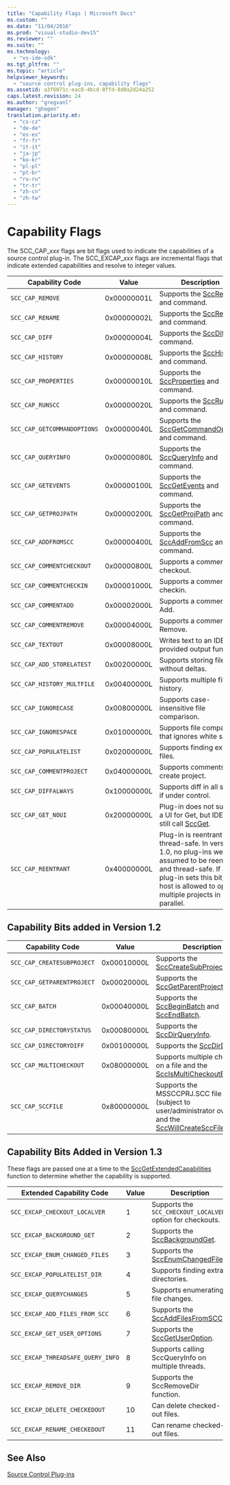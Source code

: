 ```yaml
---
title: "Capability Flags | Microsoft Docs"
ms.custom: ""
ms.date: "11/04/2016"
ms.prod: "visual-studio-dev15"
ms.reviewer: ""
ms.suite: ""
ms.technology: 
  - "vs-ide-sdk"
ms.tgt_pltfrm: ""
ms.topic: "article"
helpviewer_keywords: 
  - "source control plug-ins, capability flags"
ms.assetid: a3f6071c-eac8-4bcd-8ffd-8d0a2d24a252
caps.latest.revision: 24
ms.author: "gregvanl"
manager: "ghogen"
translation.priority.mt: 
  - "cs-cz"
  - "de-de"
  - "es-es"
  - "fr-fr"
  - "it-it"
  - "ja-jp"
  - "ko-kr"
  - "pl-pl"
  - "pt-br"
  - "ru-ru"
  - "tr-tr"
  - "zh-cn"
  - "zh-tw"
---
```

# Capability Flags
The SCC_CAP_*xxx* flags are bit flags used to indicate the capabilities of a source control plug-in. The SCC_EXCAP_*xxx* flags are incremental flags that indicate extended capabilities and resolve to integer values.  
  
|Capability Code|Value|Description|  
|---------------------|-----------|-----------------|  
|`SCC_CAP_REMOVE`|0x00000001L|Supports the [SccRemove](../extensibility/sccremove-function.md) and command.|  
|`SCC_CAP_RENAME`|0x00000002L|Supports the [SccRename](../extensibility/sccrename-function.md) and command.|  
|`SCC_CAP_DIFF`|0x00000004L|Supports the [SccDiff](../extensibility/sccdiff-function.md) and command.|  
|`SCC_CAP_HISTORY`|0x00000008L|Supports the [SccHistory](../extensibility/scchistory-function.md) and command.|  
|`SCC_CAP_PROPERTIES`|0x00000010L|Supports the [SccProperties](../extensibility/sccproperties-function.md) and command.|  
|`SCC_CAP_RUNSCC`|0x00000020L|Supports the [SccRunScc](../extensibility/sccrunscc-function.md) and command.|  
|`SCC_CAP_GETCOMMANDOPTIONS`|0x00000040L|Supports the [SccGetCommandOptions](../extensibility/sccgetcommandoptions-function.md) and command.|  
|`SCC_CAP_QUERYINFO`|0x00000080L|Supports the [SccQueryInfo](../extensibility/sccqueryinfo-function.md) and command.|  
|`SCC_CAP_GETEVENTS`|0x00000100L|Supports the [SccGetEvents](../extensibility/sccgetevents-function.md) and command.|  
|`SCC_CAP_GETPROJPATH`|0x00000200L|Supports the [SccGetProjPath](../extensibility/sccgetprojpath-function.md) and command.|  
|`SCC_CAP_ADDFROMSCC`|0x00000400L|Supports the [SccAddFromScc](../extensibility/sccaddfromscc-function.md) and command.|  
|`SCC_CAP_COMMENTCHECKOUT`|0x00000800L|Supports a comment on checkout.|  
|`SCC_CAP_COMMENTCHECKIN`|0x00001000L|Supports a comment on checkin.|  
|`SCC_CAP_COMMENTADD`|0x00002000L|Supports a comment on Add.|  
|`SCC_CAP_COMMENTREMOVE`|0x00004000L|Supports a comment on Remove.|  
|`SCC_CAP_TEXTOUT`|0x00008000L|Writes text to an IDE-provided output function.|  
|`SCC_CAP_ADD_STORELATEST`|0x00200000L|Supports storing files without deltas.|  
|`SCC_CAP_HISTORY_MULTFILE`|0x00400000L|Supports multiple file history.|  
|`SCC_CAP_IGNORECASE`|0x00800000L|Supports case-insensitive file comparison.|  
|`SCC_CAP_IGNORESPACE`|0x01000000L|Supports file comparison that ignores white space.|  
|`SCC_CAP_POPULATELIST`|0x02000000L|Supports finding extra files.|  
|`SCC_CAP_COMMENTPROJECT`|0x04000000L|Supports comments on create project.|  
|`SCC_CAP_DIFFALWAYS`|0x10000000L|Supports diff in all states if under control.|  
|`SCC_CAP_GET_NOUI`|0x20000000L|Plug-in does not support a UI for Get, but IDE may still call [SccGet](../extensibility/sccget-function.md).|  
|`SCC_CAP_REENTRANT`|0x40000000L|Plug-in is reentrant and thread-safe. In version 1.0, no plug-ins were assumed to be reentrant and thread-safe. If a 1.1 plug-in sets this bit, the host is allowed to open multiple projects in parallel.|  
  
## Capability Bits added in Version 1.2  
  
|Capability Code|Value|Description|  
|---------------------|-----------|-----------------|  
|`SCC_CAP_CREATESUBPROJECT`|0x00010000L|Supports the [SccCreateSubProject](../extensibility/scccreatesubproject-function.md).|  
|`SCC_CAP_GETPARENTPROJECT`|0x00020000L|Supports the [SccGetParentProjectPath](../extensibility/sccgetparentprojectpath-function.md).|  
|`SCC_CAP_BATCH`|0x00040000L|Supports the [SccBeginBatch](../extensibility/sccbeginbatch-function.md) and [SccEndBatch](../extensibility/sccendbatch-function.md).|  
|`SCC_CAP_DIRECTORYSTATUS`|0x00080000L|Supports the [SccDirQueryInfo](../extensibility/sccdirqueryinfo-function.md).|  
|`SCC_CAP_DIRECTORYDIFF`|0x00100000L|Supports the [SccDirDiff](../extensibility/sccdirdiff-function.md).|  
|`SCC_CAP_MULTICHECKOUT`|0x08000000L|Supports multiple checkouts on a file and the [SccIsMultiCheckoutEnabled](../extensibility/sccismulticheckoutenabled-function.md).|  
|`SCC_CAP_SCCFILE`|0x80000000L|Supports the MSSCCPRJ.SCC file (subject to user/administrator override) and the [SccWillCreateSccFile](../extensibility/sccwillcreatesccfile-function.md).|  
  
## Capability Bits Added in Version 1.3  
 These flags are passed one at a time to the [SccGetExtendedCapabilities](../extensibility/sccgetextendedcapabilities-function.md) function to determine whether the capability is supported.  
  
|Extended Capability Code|Value|Description|  
|------------------------------|-----------|-----------------|  
|`SCC_EXCAP_CHECKOUT_LOCALVER`|1|Supports the `SCC_CHECKOUT_LOCALVER` option for checkouts.|  
|`SCC_EXCAP_BACKGROUND_GET`|2|Supports the [SccBackgroundGet](../extensibility/sccbackgroundget-function.md).|  
|`SCC_EXCAP_ENUM_CHANGED_FILES`|3|Supports the [SccEnumChangedFiles](../extensibility/sccenumchangedfiles-function.md).|  
|`SCC_EXCAP_POPULATELIST_DIR`|4|Supports finding extra directories.|  
|`SCC_EXCAP_QUERYCHANGES`|5|Supports enumerating file changes.|  
|`SCC_EXCAP_ADD_FILES_FROM_SCC`|6|Supports the [SccAddFilesFromSCC](../extensibility/sccaddfilesfromscc-function.md).|  
|`SCC_EXCAP_GET_USER_OPTIONS`|7|Supports the [SccGetUserOption](../extensibility/sccgetuseroption-function.md).|  
|`SCC_EXCAP_THREADSAFE_QUERY_INFO`|8|Supports calling SccQueryInfo on multiple threads.|  
|`SCC_EXCAP_REMOVE_DIR`|9|Supports the SccRemoveDir function.|  
|`SCC_EXCAP_DELETE_CHECKEDOUT`|10|Can delete checked-out files.|  
|`SCC_EXCAP_RENAME_CHECKEDOUT`|11|Can rename checked-out files.|  
  
## See Also  
 [Source Control Plug-ins](../extensibility/source-control-plug-ins.md)